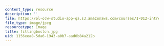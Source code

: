 ```yaml
---
content_type: resource
description: ''
file: https://ol-ocw-studio-app-qa.s3.amazonaws.com/courses/1-012-introduction-to-civil-engineering-design-spring-2002/1156eea85da61943a0b7aad0b84a212b_fillingboston.jpg
file_type: image/jpeg
resourcetype: Image
title: fillingboston.jpg
uid: 1156eea8-5da6-1943-a0b7-aad0b84a212b
---
```

